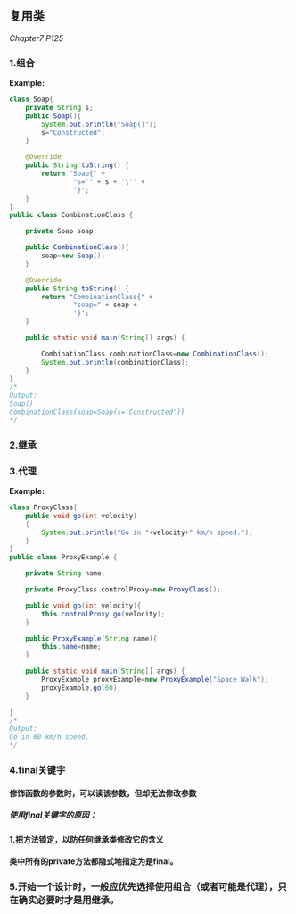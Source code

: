 ##  复用类

*Chapter7 P125*

###  1.组合

**Example:**

```java
class Soap{
    private String s;
    public Soap(){
        System.out.println("Soap()");
        s="Constructed";
    }

    @Override
    public String toString() {
        return "Soap{" +
                "s='" + s + '\'' +
                '}';
    }
}
public class CombinationClass {

    private Soap soap;

    public CombinationClass(){
        soap=new Soap();
    }

    @Override
    public String toString() {
        return "CombinationClass{" +
                "soap=" + soap +
                '}';
    }

    public static void main(String[] args) {

        CombinationClass combinationClass=new CombinationClass();
        System.out.println(combinationClass);
    }
}
/*
Output:
Soap()
CombinationClass{soap=Soap{s='Constructed'}}
*/
```

###  2.继承

###  3.代理

**Example:**

```java
class ProxyClass{
    public void go(int velocity)
    {
        System.out.println("Go in "+velocity+" km/h speed.");
    }
}
public class ProxyExample {

    private String name;

    private ProxyClass controlProxy=new ProxyClass();

    public void go(int velocity){
        this.controlProxy.go(velocity);
    }

    public ProxyExample(String name){
        this.name=name;
    }

    public static void main(String[] args) {
        ProxyExample proxyExample=new ProxyExample("Space Walk");
        proxyExample.go(60);
    }

}
/*
Output:
Go in 60 km/h speed.
*/
```

###  4.final关键字

####  修饰函数的参数时，可以读该参数，但却无法修改参数

#####  使用final关键字的原因：

**1.把方法锁定，以防任何继承类修改它的含义**

####  类中所有的private方法都隐式地指定为是final。

###  5.开始一个设计时，一般应优先选择使用组合（或者可能是代理），只在确实必要时才是用继承。

